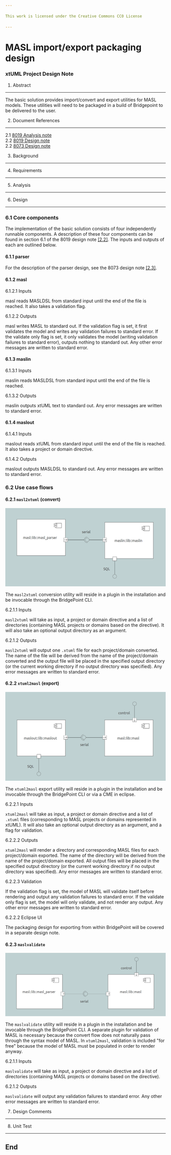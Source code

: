 ```yaml
---

This work is licensed under the Creative Commons CC0 License

---
```


# MASL import/export packaging design
### xtUML Project Design Note


1. Abstract
-----------
The basic solution provides import/convert and export utilities for MASL models. These
utilities will need to be packaged in a build of Bridgepoint to be delivered to the user.

2. Document References
----------------------
<a id="2.1"></a>2.1 [8019 Analysis note](https://github.com/xtuml/mc/doc/notes/8019_masl/8019_masl_ant.md)  
<a id="2.2"></a>2.2 [8019 Design note]()  
<a id="2.3"></a>2.2 [8073 Design note]()  

3. Background
-------------

4. Requirements
---------------

5. Analysis
-----------

6. Design
---------

### 6.1 Core components

The implementation of the basic solution consists of four independently runnable components.
A description of these four components can be found in section 6.1 of the 8019 design note
[[2.2]](#2.2). The inputs and outputs of each are outlined below.

#### 6.1.1 parser

For the description of the parser design, see the 8073 design note [[2.3]](#2.3).

#### 6.1.2 masl

6.1.2.1 Inputs

masl reads MASLDSL from standard input until the end of the file is reached. It also takes
a validation flag.

6.1.2.2 Outputs

masl writes MASL to standard out. If the validation flag is set, it first validates the
model and writes any validation failures to standard error. If the validate only flag is
set, it only validates the model (writing validation failures to standard error), outputs
nothing to standard out. Any other error messages are written to standard error.

#### 6.1.3 maslin

6.1.3.1 Inputs

maslin reads MASLDSL from standard input until the end of the file is reached.

6.1.3.2 Outputs

maslin outputs xtUML text to standard out. Any error messages are written to standard error.

#### 6.1.4 maslout

6.1.4.1 Inputs

maslout reads xtUML from standard input until the end of the file is reached. It also takes
a project or domain directive.

6.1.4.2 Outputs

maslout outputs MASLDSL to standard out. Any error messages are written to standard error.

### 6.2 Use case flows

#### 6.2.1 `masl2xtuml` (convert)
![masl2xtuml](masl2xtuml.png)

The `masl2xtuml` conversion utility will reside in a plugin in the installation and be invocable
through the BridgePoint CLI.

6.2.1.1 Inputs

`masl2xtuml` will take as input, a project or domain directive and a list of directories (containing
MASL projects or domains based on the directive). It will also take an optional output directory
as an argument.

6.2.1.2 Outputs

`masl2xtuml` will output one `.xtuml` file for each project/domain converted. The name of the file
will be derived from the name of the project/domain converted and the output file will be placed
in the specified output directory (or the current working directory if no output directory was
specified). Any error messages are written to standard error.

#### 6.2.2 `xtuml2masl` (export)
![xtuml2masl](xtuml2masl.png)

The `xtuml2masl` export utility will reside in a plugin in the installation and be invocable
through the BridgePoint CLI or via a CME in eclipse.

6.2.2.1 Inputs

`xtuml2masl` will take as input, a project or domain directive and a list of `.xtuml` files (corresponding
to MASL projects or domains represented in xtUML). It will also take an optional output directory
as an argument, and a flag for validation.

6.2.2.2 Outputs

`xtuml2masl` will render a directory and corresponding MASL files for each project/domain exported. 
The name of the directory will be derived from the name of the project/domain exported. All
output files will be placed in the specified output directory (or the current working directory
if no output directory was specified). Any error messages are written to standard error.

6.2.2.3 Validation

If the validation flag is set, the model of MASL will validate itself before rendering and output
any validation failures to standard error. If the validate only flag is set, the model will
only validate, and not render any output. Any other error messages are written to standard error.

6.2.2.2 Eclipse UI

The packaging design for exporting from within BridgePoint will be covered in a separate design
note.

#### 6.2.3 `maslvalidate`
![maslvalidate](maslvalidate.png)

The `maslvalidate` utility will reside in a plugin in the installation and be invocable
through the BridgePoint CLI. A separate plugin for validation of MASL is necessary because
the convert flow does not naturally pass through the syntax model of MASL. In `xtuml2masl`, validation
is included "for free" because the model of MASL must be populated in order to render anyway.

6.2.1.1 Inputs

`maslvalidate` will take as input, a project or domain directive and a list of directories (containing
MASL projects or domains based on the directive).

6.2.1.2 Outputs

`maslvalidate` will output any validation failures to standard error. Any other error messages are written
to standard error.


7. Design Comments
------------------

8. Unit Test
------------

End
---

